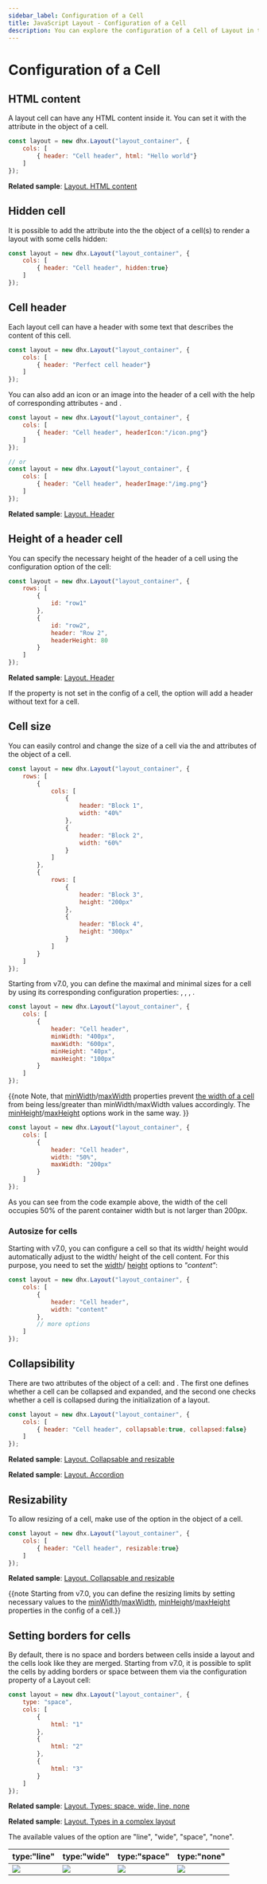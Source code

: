 ```yaml
---
sidebar_label: Configuration of a Cell
title: JavaScript Layout - Configuration of a Cell 
description: You can explore the configuration of a Cell of Layout in the documentation of the DHTMLX JavaScript UI library. Browse developer guides and API reference, try out code examples and live demos, and download a free 30-day evaluation version of DHTMLX Suite 7.
---
```


# Configuration of a Cell

## HTML content

A layout cell can have any HTML content inside it. You can set it with the [](layout/api/cell/layout_cell_html_config.md) attribute in the object of a cell.

~~~js
const layout = new dhx.Layout("layout_container", {
    cols: [
        { header: "Cell header", html: "Hello world"}
    ]
});
~~~

**Related sample**: [Layout. HTML content](https://snippet.dhtmlx.com/6x76kgyq)

## Hidden cell

It is possible to add the [](layout/api/cell/layout_cell_hidden_config.md) attribute into the the object of a cell(s) to render a layout with some cells hidden:

~~~js
const layout = new dhx.Layout("layout_container", {
    cols: [
	    { header: "Cell header", hidden:true}
    ]
});
~~~

## Cell header

Each layout cell can have a header with some text that describes the content of this cell.

~~~js
const layout = new dhx.Layout("layout_container", {
    cols: [
	    { header: "Perfect cell header"}
    ]
});
~~~

You can also add an icon or an image into the header of a cell with the help of corresponding attributes - [](layout/api/cell/layout_cell_headericon_config.md) and [](layout/api/cell/layout_cell_headerimage_config.md).

~~~js
const layout = new dhx.Layout("layout_container", {
    cols: [
	    { header: "Cell header", headerIcon:"/icon.png"}
    ]
});

// or
const layout = new dhx.Layout("layout_container", {
    cols: [
	    { header: "Cell header", headerImage:"/img.png"}
    ]
});
~~~

**Related sample**: [Layout. Header](https://snippet.dhtmlx.com/bxqnzesl)

## Height of a header cell

You can specify the necessary height of the header of a cell using the [](layout/api/cell/layout_cell_headerheight_config.md) configuration option of the cell:

~~~js
const layout = new dhx.Layout("layout_container", {
    rows: [
        {
            id: "row1"
        },
        {
            id: "row2",
            header: "Row 2",
            headerHeight: 80
        }
    ]
});
~~~

**Related sample**: [Layout. Header](https://snippet.dhtmlx.com/bxqnzesl)

If the [](layout/api/cell/layout_cell_header_config.md) property is not set in the config of a cell, the [](layout/api/cell/layout_cell_headerheight_config.md) option will add a header without text for a cell.

## Cell size

You can easily control and change the size of a cell via the [](layout/api/cell/layout_cell_width_config.md) and [](layout/api/cell/layout_cell_height_config.md) attributes of the object of a cell.

~~~js
const layout = new dhx.Layout("layout_container", {   
	rows: [
        {
            cols: [
                {
                    header: "Block 1",
                    width: "40%"                                
                },
                {
                    header: "Block 2",                  
                    width: "60%"
                }
            ]
        },
        {
            rows: [
                {
                    header: "Block 3",
                    height: "200px"                             
                },
                {
                    header: "Block 4",                              
                    height: "300px"
                }
            ]
        }
    ]
});
~~~

Starting from v7.0, you can define the maximal and minimal sizes for a cell by using its corresponding configuration properties: [](layout/api/cell/layout_cell_maxheight_config.md), [](layout/api/cell/layout_cell_maxwidth_config.md), [](layout/api/cell/layout_cell_minheight_config.md), [](layout/api/cell/layout_cell_minwidth_config.md).

~~~js
const layout = new dhx.Layout("layout_container", {
    cols: [
        { 
            header: "Cell header", 
            minWidth: "400px",
            maxWidth: "600px",
            minHeight: "40px",
            maxHeight: "100px"
        }
    ]
});
~~~

{{note Note, that [minWidth](layout/api/cell/layout_cell_minwidth_config.md)/[maxWidth](layout/api/cell/layout_cell_maxwidth_config.md) properties prevent [the width of a cell](layout/api/cell/layout_cell_width_config.md) from being less/greater than minWidth/maxWidth values accordingly. The [minHeight](layout/api/cell/layout_cell_minheight_config.md)/[maxHeight](layout/api/cell/layout_cell_maxheight_config.md) options work in the same way. }}

~~~js
const layout = new dhx.Layout("layout_container", {
    cols: [
        { 
            header: "Cell header", 
            width: "50%", 
            maxWidth: "200px" 
        }
    ]
});
~~~

As you can see from the code example above, the width of the cell occupies 50% of the parent container width but is not larger than 200px.

### Autosize for cells

Starting with v7.0, you can configure a cell so that its width/ height would automatically adjust to the width/ height of the cell content. For this purpose, you need to set the [width](layout/api/cell/layout_cell_width_config.md)/ [height](layout/api/cell/layout_cell_height_config.md) options to *"content"*:

~~~js {5}
const layout = new dhx.Layout("layout_container", {
    cols: [
        { 
            header: "Cell header", 
            width: "content"
        },
        // more options
    ]
});
~~~

## Collapsibility

There are two attributes of the object of a cell: [](layout/api/cell/layout_cell_collapsable_config.md) and [](layout/api/cell/layout_cell_collapsed_config.md). The first one defines whether a cell can be collapsed and expanded, and the second one checks whether a cell is collapsed during
the initialization of a layout.

~~~js
const layout = new dhx.Layout("layout_container", {
    cols: [
        { header: "Cell header", collapsable:true, collapsed:false}
    ]
});
~~~

**Related sample**: [Layout. Collapsable and resizable](https://snippet.dhtmlx.com/f1f49n35)

**Related sample**: [Layout. Accordion](https://snippet.dhtmlx.com/r2e0y6n7)

## Resizability

To allow resizing of a cell, make use of the [](layout/api/cell/layout_cell_resizable_config.md) option in the object of a cell. 

~~~js
const layout = new dhx.Layout("layout_container", {
    cols: [
        { header: "Cell header", resizable:true}
    ]
});
~~~

**Related sample**: [Layout. Collapsable and resizable](https://snippet.dhtmlx.com/f1f49n35)

{{note Starting from v7.0, you can define the resizing limits by setting necessary values to the [minWidth](layout/api/cell/layout_cell_minwidth_config.md)/[maxWidth](layout/api/cell/layout_cell_maxwidth_config.md), [minHeight](layout/api/cell/layout_cell_minheight_config.md)/[maxHeight](layout/api/cell/layout_cell_maxheight_config.md) properties in the config of a cell.}}

## Setting borders for cells

By default, there is no space and borders between cells inside a layout and the cells look like they are merged. Starting from v7.0, it is possible to split the cells by adding borders or space between them via the [](layout/api/cell/layout_cell_type_config.md) configuration property of a Layout cell:

~~~js {2}
const layout = new dhx.Layout("layout_container", {
    type: "space",
    cols: [
        {
            html: "1"
        },
        {
            html: "2"
        },
        {
            html: "3"
        }
    ]
});
~~~

**Related sample**: [Layout. Types: space, wide, line, none](https://snippet.dhtmlx.com/9ge1a4zx)

**Related sample**: [Layout. Types in a complex layout](https://snippet.dhtmlx.com/w00fgl57)

The available values of the option are "line", "wide", "space", "none".

| type:"line"                         | type:"wide"                         | type:"space"                         | type:"none"                               |
| ----------------------------------- | ----------------------------------- | ------------------------------------ | ----------------------------------------- |
| ![](../assets/layout/line_type.png) | ![](../assets/layout/wide_type.png) | ![](../assets/layout/space_type.png) | ![](../assets/layout/without_borders.png) |
